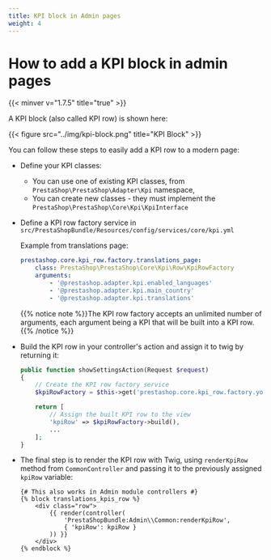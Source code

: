 ```yaml
---
title: KPI block in Admin pages
weight: 4
---
```


# How to add a KPI block in admin pages
{{< minver v="1.7.5" title="true" >}}

A KPI block (also called KPI row) is shown here:

{{< figure src="../img/kpi-block.png" title="KPI Block" >}}

You can follow these steps to easily add a KPI row to a modern page:

* Define your KPI classes:
  * You can use one of existing KPI classes, from `PrestaShop\PrestaShop\Adapter\Kpi` namespace,
  * You can create new classes - they must implement the `PrestaShop\PrestaShop\Core\Kpi\KpiInterface`
* Define a KPI row factory service in `src/PrestaShopBundle/Resources/config/services/core/kpi.yml`

    Example from translations page:
    ```yaml
    prestashop.core.kpi_row.factory.translations_page:
        class: PrestaShop\PrestaShop\Core\Kpi\Row\KpiRowFactory
        arguments:
            - '@prestashop.adapter.kpi.enabled_languages'
            - '@prestashop.adapter.kpi.main_country'
            - '@prestashop.adapter.kpi.translations'
    ```
    
    {{% notice note %}}The KPI row factory accepts an unlimited number of arguments, each argument being a KPI that will be built into a KPI row.
    {{% /notice %}}

* Build the KPI row in your controller's action and assign it to twig by returning it:
    ```php
    public function showSettingsAction(Request $request)
    {
        // Create the KPI row factory service
        $kpiRowFactory = $this->get('prestashop.core.kpi_row.factory.your_page');

        return [
            // Assign the built KPI row to the view
            'kpiRow' => $kpiRowFactory->build(),
            ...
        ];
    }
    ```

* The final step is to render the KPI row with Twig, using `renderKpiRow` method from `CommonController` and passing it to the previously assigned `kpiRow` variable:
    ```twig
    {# This also works in Admin module controllers #}
    {% block translations_kpis_row %}
        <div class="row">
            {{ render(controller(
                'PrestaShopBundle:Admin\\Common:renderKpiRow',
                { 'kpiRow': kpiRow }
            )) }}
        </div>
    {% endblock %}
    ```
